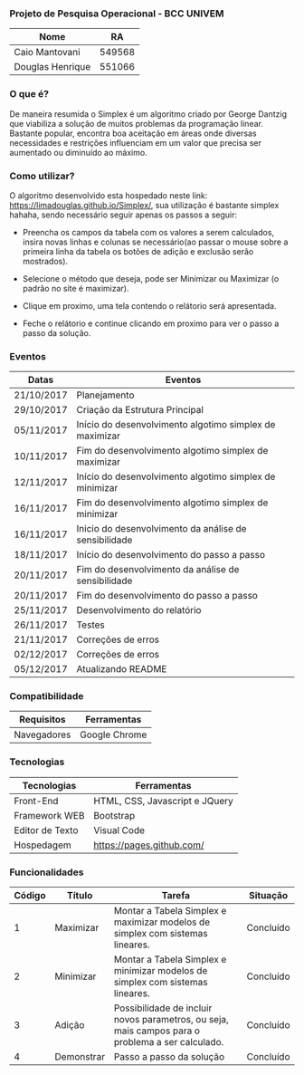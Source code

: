 
### Projeto de Pesquisa Operacional - BCC UNIVEM

Nome							| RA
------------------------------	|--------
Caio Mantovani  	|  549568
Douglas Henrique		| 551066


### O que é? 
De maneira resumida o Simplex é um algoritmo criado por George Dantzig que viabiliza a solução de muitos problemas da programação linear. Bastante popular, encontra boa aceitação em áreas onde diversas necessidades e restrições influenciam em um valor que precisa ser aumentado ou diminuído ao máximo.

### Como utilizar?
O algoritmo desenvolvido esta hospedado neste link: https://limadouglas.github.io/Simplex/, sua utilização é bastante simplex hahaha, sendo necessário seguir apenas os passos a seguir:

- Preencha os campos da tabela com os valores a serem calculados, insira novas linhas e colunas se necessário(ao passar o mouse sobre a primeira linha da tabela os botões de adição e exclusão serão mostrados).

- Selecione o método que deseja, pode ser Minimizar ou Maximizar (o padrão no site é maximizar).

- Clique em proximo, uma tela contendo o relátorio será apresentada.

- Feche o relátorio e continue clicando em proximo para ver o passo a passo da solução. 

### Eventos

Datas 	  		| Eventos
--------------- | ----------------------------------------------------------
21/10/2017    	| Planejamento
29/10/2017    	| Criação da Estrutura Principal
05/11/2017    	| Início do desenvolvimento algotimo simplex de maximizar
10/11/2017  	  | Fim do desenvolvimento algotimo simplex de maximizar
12/11/2017    	| Início do desenvolvimento algotimo simplex de minimizar
16/11/2017    	| Fim do desenvolvimento algotimo simplex de minimizar
16/11/2017    	| Inicio do desenvolvimento da análise de sensibilidade
18/11/2017    	| Início do desenvolvimento do passo a passo
20/11/2017    	| Fim do desenvolvimento da análise de sensibilidade
20/11/2017    	| Fim do desenvolvimento do passo a passo
25/11/2017    	| Desenvolvimento do relatório
26/11/2017    	| Testes
21/11/2017    	| Correções de erros
02/12/2017    	| Correções de erros
05/12/2017    	| Atualizando README

### Compatibilidade

Requisitos 			| Ferramentas
--------- 			| ------
Navegadores     	| Google Chrome



### Tecnologias

Tecnologias 	| Ferramentas
--------- 		| ------
Front-End     	| HTML, CSS, Javascript e JQuery
Framework WEB   | Bootstrap
Editor de Texto | Visual Code
Hospedagem | https://pages.github.com/

### Funcionalidades

Código 		| Título 												| Tarefa 																									| Situação 
--------- 	| ------ 												| -------																									| ----------
1 			| Maximizar 											| Montar a Tabela Simplex e maximizar modelos de simplex com sistemas lineares. 	| Concluído 
2 			| Minimizar 											| Montar a Tabela Simplex e minimizar modelos de simplex com sistemas lineares. 	| Concluído 
3 			| Adição	| Possibilidade de incluir novos parametros, ou seja, mais campos para o problema a ser calculado.							| Concluído 
4 			| Demonstrar 								| Passo a passo da solução 					| Concluído



